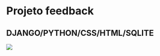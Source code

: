 # Projeto feedback

## DJANGO/PYTHON/CSS/HTML/SQLITE

<img src='https://github.com/lucenasoft/feedback_survey/blob/main/main_static/Full_image.png' >
